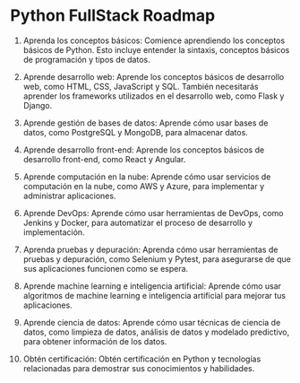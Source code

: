 # Python FullStack Roadmap

1. Aprenda los conceptos básicos: Comience aprendiendo los conceptos básicos de Python. Esto incluye entender la sintaxis, conceptos básicos de programación y tipos de datos.

2. Aprende desarrollo web: Aprende los conceptos básicos de desarrollo web, como HTML, CSS, JavaScript y SQL. También necesitarás aprender los frameworks utilizados en el desarrollo web, como Flask y Django.

3. Aprende gestión de bases de datos: Aprende cómo usar bases de datos, como PostgreSQL y MongoDB, para almacenar datos.

4. Aprende desarrollo front-end: Aprende los conceptos básicos de desarrollo front-end, como React y Angular.

5. Aprende computación en la nube: Aprende cómo usar servicios de computación en la nube, como AWS y Azure, para implementar y administrar aplicaciones.

6. Aprende DevOps: Aprende cómo usar herramientas de DevOps, como Jenkins y Docker, para automatizar el proceso de desarrollo y implementación.

7. Aprenda pruebas y depuración: Aprenda cómo usar herramientas de pruebas y depuración, como Selenium y Pytest, para asegurarse de que sus aplicaciones funcionen como se espera.

8. Aprende machine learning e inteligencia artificial: Aprende cómo usar algoritmos de machine learning e inteligencia artificial para mejorar tus aplicaciones.

9. Aprende ciencia de datos: Aprende cómo usar técnicas de ciencia de datos, como limpieza de datos, análisis de datos y modelado predictivo, para obtener información de los datos.

10. Obtén certificación: Obtén certificación en Python y tecnologías relacionadas para demostrar sus conocimientos y habilidades.
